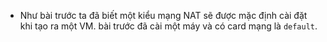 - Như bài trước ta đã biết một kiểu mạng NAT sẽ được mặc định cài đặt khi tạo ra một VM. bài trước đã cài một máy và có card mạng là `default`. 